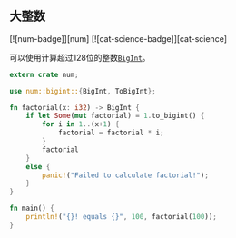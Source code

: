 ## 大整数

[![num-badge]][num] [![cat-science-badge]][cat-science]

可以使用计算超过128位的整数[`BigInt`]。

```rust
extern crate num;

use num::bigint::{BigInt, ToBigInt};

fn factorial(x: i32) -> BigInt {
    if let Some(mut factorial) = 1.to_bigint() {
        for i in 1..(x+1) {
            factorial = factorial * i;
        }
        factorial
    }
    else {
        panic!("Failed to calculate factorial!");
    }
}

fn main() {
    println!("{}! equals {}", 100, factorial(100));
}
```

[`bigint`]: https://docs.rs/num/0.2.0/num/struct.BigInt.html
